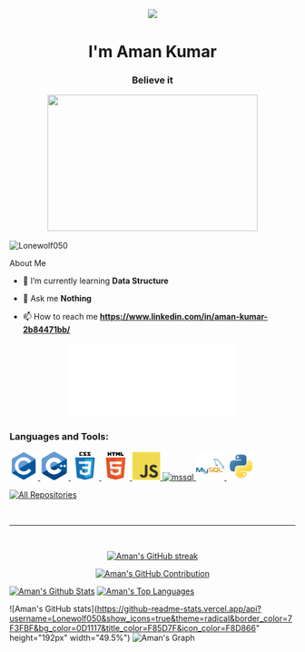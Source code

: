 <p align="center">
<img src="https://readme-typing-svg.herokuapp.com?font=Orbitron&size=40&color=%2379A500&height=67&duration=3500&center=true&lines=%F0%9F%85%B6%F0%9F%86%81%F0%9F%85%B4%F0%9F%85%B4%F0%9F%86%83%F0%9F%85%B8%F0%9F%85%BD%F0%9F%85%B6%F0%9F%86%82">
<h1 align="center"> I'm Aman Kumar</h1>
<h3 align="center">Believe it </h3>
<!--🖼️RICK-->
<p align="center">
<img src="https://c.tenor.com/STXhuZ7MFf0AAAAC/tenor.gif" height="240" width="370">
  <p align="left"> <img src="https://komarev.com/ghpvc/?username=Lonewolf050&label=Profile%20views&color=0e75b6&style=flat" alt="Lonewolf050" /> </p>

   About Me
   
- 🌱 I’m currently learning **Data Structure**

- 💬 Ask me  **Nothing**

- 📫 How to reach me **https://www.linkedin.com/in/aman-kumar-2b84471bb/**

 
<p align="center">
<a href="https://youtu.be/ggG9ySCChYw?si=Ukwioj9iskaiRB4m"><img src="https://raw.githubusercontent.com/Lonewolf050/spotify-github-profile/master/img/example.svg" height="130" width="300"></a>



<h3 align="left">Languages and Tools:</h3>
<p align="left"> <a href="https://www.cprogramming.com/" target="_blank" rel="noreferrer"> <img src="https://raw.githubusercontent.com/devicons/devicon/master/icons/c/c-original.svg" alt="c" width="50" height="50"/> </a> <a href="https://www.w3schools.com/cpp/" target="_blank" rel="noreferrer"> <img src="https://raw.githubusercontent.com/devicons/devicon/master/icons/cplusplus/cplusplus-original.svg" alt="cplusplus" width="50" height="50"/> </a> <a href="https://www.w3schools.com/css/" target="_blank" rel="noreferrer"> <img src="https://raw.githubusercontent.com/devicons/devicon/master/icons/css3/css3-original-wordmark.svg" alt="css3" width="50" height="50"/> </a> <a href="https://www.w3.org/html/" target="_blank" rel="noreferrer"> <img src="https://raw.githubusercontent.com/devicons/devicon/master/icons/html5/html5-original-wordmark.svg" alt="html5" width="50" height="50"/> </a> <a href="https://developer.mozilla.org/en-US/docs/Web/JavaScript" target="_blank" rel="noreferrer"> <img src="https://raw.githubusercontent.com/devicons/devicon/master/icons/javascript/javascript-original.svg" alt="javascript" width="50" height="50"/> </a> <a href="https://www.microsoft.com/en-us/sql-server" target="_blank" rel="noreferrer"> <img src="https://www.svgrepo.com/show/303229/microsoft-sql-server-logo.svg" alt="mssql" width="50" height="50"/> </a> <a href="https://www.mysql.com/" target="_blank" rel="noreferrer"> <img src="https://raw.githubusercontent.com/devicons/devicon/master/icons/mysql/mysql-original-wordmark.svg" alt="mysql" width="50" height="50"/> </a> <a href="https://www.python.org" target="_blank" rel="noreferrer"> <img src="https://raw.githubusercontent.com/devicons/devicon/master/icons/python/python-original.svg" alt="python" width="50" height="50"/> </a> </p>


<p align="left">
  <a href="https://github.com/Lonewolf050?tab=repositories" target="_blank"><img alt="All Repositories" title="All Repositories" src="https://img.shields.io/badge/-All%20Repos-2962FF?style=for-the-badge&logo=koding&logoColor=white"/></a>
</p>

<br/>
<hr/>
<br/>

<p align="center">
  <a href="https://github.com/Lonewolf050">
    <img src="https://github-readme-streak-stats.herokuapp.com/?user=Lonewolf050&theme=radical&border=7F3FBF&background=0D1117" alt="Aman's GitHub streak"/>
  </a>
</p>

<p align="center">
  <a href="https://github.com/Lonewolf050">
    <img src="https://github-profile-summary-cards.vercel.app/api/cards/profile-details?username=Lonewolf050&theme=radical" alt="Aman's GitHub Contribution"/>
  </a>
</p>

<a> 
    <a href="https://github.com/Lonewolf050"><img alt="Aman's Github Stats" src=https://github-readme-stats.vercel.app/api?username=Lonewolf050&show_icons=true&theme=radical&border_color=7F3FBF&bg_color=0D1117&title_color=F85D7F&icon_color=F8D866" height="192px" width="49.5%"/></a>
  <a href="https://github.com/Lonewolf050"><img alt="Aman's Top Languages" src="https://denvercoder1-github-readme-stats.vercel.app/api/top-langs/?username=Lonewolf050&langs_count=8&layout=compact&theme=react&border_color=7F3FBF&bg_color=0D1117&title_color=F85D7F&icon_color=F8D866" height="192px" width="49.5%"/></a>
  <br/>

![Aman's GitHub stats](https://github-readme-stats.vercel.app/api?username=Lonewolf050&show_icons=true&theme=radical&border_color=7F3FBF&bg_color=0D1117&title_color=F85D7F&icon_color=F8D866" height="192px" width="49.5%")
![Aman's Graph](https://github-readme-activity-graph.vercel.app/graph?username=Lonewolf050&custom_title=Aman's%20GitHub%20Activity%20Graph&bg_color=0D1117&color=7F3FBF&line=7F3FBF&point=7F3FBF&area_color=FFFFFF&title_color=FFFFFF&area=true)

